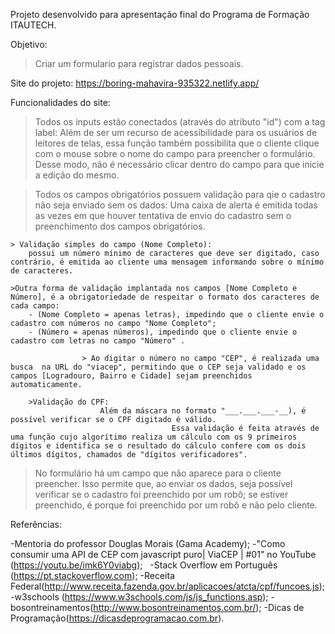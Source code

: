 Projeto desenvolvido para apresentação final do Programa de Formação ITAUTECH.

Objetivo:

>Criar um formulario para registrar dados pessoais.


Site do projeto: https://boring-mahavira-935322.netlify.app/  


Funcionalidades do site:

> Todos os inputs estão conectados (através do atributo "id") com a tag label:
        Além de ser um recurso de acessibilidade para os usuários de leitores de telas, essa função também possibilita que o cliente clique com o mouse sobre o nome do campo para preencher o formulário. Desse modo, não é necessário clicar dentro do campo para que inicie a edição do mesmo.

> Todos os campos obrigatórios possuem validação para qie o cadastro não seja enviado sem os dados:
        Uma caixa de alerta é emitida todas as vezes em que houver tentativa de envio do  cadastro sem o preenchimento dos campos obrigatórios. 

    > Validação simples do campo (Nome Completo):
        possui um número mínimo de caracteres que deve ser digitado, caso contrário, é emitida ao cliente uma mensagem informando sobre o mínimo de caracteres.

    >Outra forma de validação implantada nos campos [Nome Completo e Número], é a obrigatoriedade de respeitar o formato dos caracteres de cada campo:
        - (Nome Completo = apenas letras), impedindo que o cliente envie o cadastro com números no campo "Nome Completo";
        - (Número = apenas números), impedindo que o cliente envie o cadastro com letras no campo "Número" .

                    > Ao digitar o número no campo "CEP", é realizada uma busca  na URL do "viacep", permitindo que o CEP seja validado e os campos [Logradouro, Bairro e Cidade] sejam preenchidos automaticamente.

        >Validação do CPF:
                        Além da máscara no formato "___.___.___-__), é possível verificar se o CPF digitado é válido. 
                                        Essa validação é feita através de uma função cujo algorítimo realiza um cálculo com os 9 primeiros dígitos e identifica se o resultado do cálculo confere com os dois últimos dígitos, chamados de "dígitos verificadores". 

>No formulário há um campo que não aparece para o cliente preencher.
        Isso permite que, ao enviar os dados, seja possível verificar se o cadastro foi preenchido por um robô; se estiver preenchido, é porque foi preenchido por um robô e não pelo cliente.

Referências:

-Mentoria do professor Douglas Morais (Gama Academy); 
-"Como consumir uma API de CEP com javascript puro| ViaCEP | #01" no YouTube (https://youtu.be/imk6Y0viabg);   
-Stack Overflow em Português (https://pt.stackoverflow.com);
-Receita Federal(http://www.receita.fazenda.gov.br/aplicacoes/atcta/cpf/funcoes.js);
-w3schools (https://www.w3schools.com/js/js_functions.asp);
-bosontreinamentos(http://www.bosontreinamentos.com.br/);
-Dicas de Programação(https://dicasdeprogramacao.com.br).